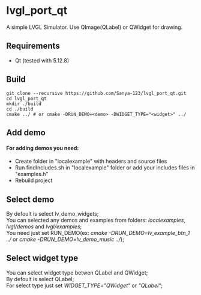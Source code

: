 # lvgl_port_qt
A simple LVGL Simulator. Use QImage(QLabel) or QWidget for drawing.

## Requirements
- Qt (tested with 5.12.8)

## Build
```
git clone --recursive https://github.com/Sanya-123/lvgl_port_qt.git
cd lvgl_port_qt
mkdir ./build
cd ./build
cmake ../ # or cmake -DRUN_DEMO=<demo> -DWIDGET_TYPE="<widget>" ../
```

## Add demo
#### For adding demos you need:
- Create folder in "localexample" with headers and source files
- Run findIncludes.sh in "localexample" folder or add your includes files in "examples.h"
- Rebuild project

## Select demo
By defoult is select lv_demo_widgets;<br>
You can selected any demos and examples from folders: *localexamples*, *lvgl/demos* and *lvgl/examples*;<br>
You need just set RUN_DEMO(ex: *cmake -DRUN_DEMO=lv_example_btn_1 ../* or *cmake -DRUN_DEMO=lv_demo_music ../*);

## Select widget type
You can select widget type betwen QLabel and QWidget;<br>
By defoult is select QLabel;<br>
For select type just set *WIDGET_TYPE="QWidget"* or *"QLabel"*;





